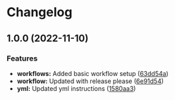 # Changelog

## 1.0.0 (2022-11-10)


### Features

* **workflows:** Added basic workflow setup ([63dd54a](https://github.com/vladyslavKucheruk/web-chat/commit/63dd54a6ecf04c6fa880610a12c362b5b19a5382))
* **workflow:** Updated with release please ([6e91d54](https://github.com/vladyslavKucheruk/web-chat/commit/6e91d5496e875106cbc73e9b05fb4e1ffd99985c))
* **yml:** Updated yml instructions ([1580aa3](https://github.com/vladyslavKucheruk/web-chat/commit/1580aa3b5f18d0ac45f67acbc079ab4fc5b386fd))
